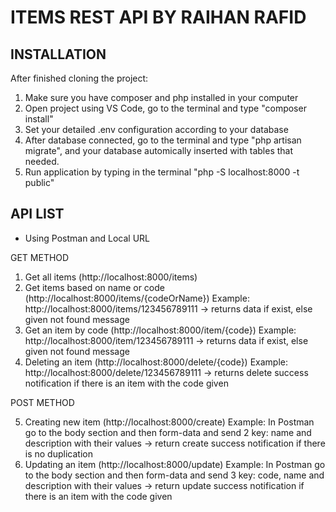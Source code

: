 # ITEMS REST API BY RAIHAN RAFID

## INSTALLATION

After finished cloning the project:
1. Make sure you have composer and php installed in your computer
2. Open project using VS Code, go to the terminal and type "composer install"
3. Set your detailed .env configuration according to your database
4. After database connected, go to the terminal and type "php artisan migrate", and your database automically inserted with tables that needed.
5. Run application by typing in the terminal "php -S localhost:8000 -t public"

## API LIST

* Using Postman and Local URL

GET METHOD
1. Get all items (http://localhost:8000/items)
2. Get items based on name or code (http://localhost:8000/items/{codeOrName})
   Example: http://localhost:8000/items/123456789111 -> returns data if exist, else given not found message
3. Get an item by code (http://localhost:8000/item/{code})
   Example: http://localhost:8000/item/123456789111 -> returns data if exist, else given not found message
4. Deleting an item (http://localhost:8000/delete/{code})
   Example: http://localhost:8000/delete/123456789111 -> returns delete success notification if there is an item with the code given
   
POST METHOD

5. Creating new item (http://localhost:8000/create)
   Example: In Postman go to the body section and then form-data and send 2 key: name and description with their values -> return create success notification if there is no        duplication
6. Updating an item (http://localhost:8000/update)
   Example: In Postman go to the body section and then form-data and send 3 key: code, name and description with their values -> return update success notification if there is      an item with the code given

   
   



